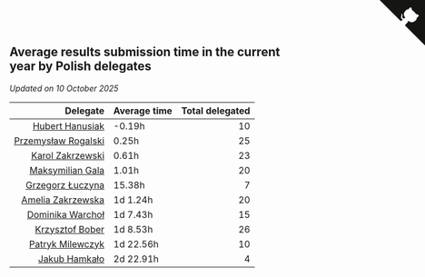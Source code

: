## Average results submission time in the current year by Polish delegates

*Updated on 10 October 2025*

| Delegate | Average time | Total delegated |
| ---: | :--- | ---: |
| [Hubert Hanusiak](https://www.worldcubeassociation.org/persons/2013HANU01) | -0.19h | 10 |
| [Przemysław Rogalski](https://www.worldcubeassociation.org/persons/2013ROGA02) | 0.25h | 25 |
| [Karol Zakrzewski](https://www.worldcubeassociation.org/persons/2014ZAKR01) | 0.61h | 23 |
| [Maksymilian Gala](https://www.worldcubeassociation.org/persons/2022GALA01) | 1.01h | 20 |
| [Grzegorz Łuczyna](https://www.worldcubeassociation.org/persons/2005LUCZ01) | 15.38h | 7 |
| [Amelia Zakrzewska](https://www.worldcubeassociation.org/persons/2012ZAKR01) | 1d 1.24h | 20 |
| [Dominika Warchoł](https://www.worldcubeassociation.org/persons/2021WARC01) | 1d 7.43h | 15 |
| [Krzysztof Bober](https://www.worldcubeassociation.org/persons/2013BOBE01) | 1d 8.53h | 26 |
| [Patryk Milewczyk](https://www.worldcubeassociation.org/persons/2014MILE01) | 1d 22.56h | 10 |
| [Jakub Hamkało](https://www.worldcubeassociation.org/persons/2018HAMK01) | 2d 22.91h | 4 |


<a href="https://github.com/maxidragon/wca_statistics_pl" class="github-corner" aria-label="View source on Github"><svg width="80" height="80" viewBox="0 0 250 250" style="fill:#151513; color:#fff; position: absolute; top: 0; border: 0; right: 0;" aria-hidden="true"><path d="M0,0 L115,115 L130,115 L142,142 L250,250 L250,0 Z"></path><path d="M128.3,109.0 C113.8,99.7 119.0,89.6 119.0,89.6 C122.0,82.7 120.5,78.6 120.5,78.6 C119.2,72.0 123.4,76.3 123.4,76.3 C127.3,80.9 125.5,87.3 125.5,87.3 C122.9,97.6 130.6,101.9 134.4,103.2" fill="currentColor" style="transform-origin: 130px 106px;" class="octo-arm"></path><path d="M115.0,115.0 C114.9,115.1 118.7,116.5 119.8,115.4 L133.7,101.6 C136.9,99.2 139.9,98.4 142.2,98.6 C133.8,88.0 127.5,74.4 143.8,58.0 C148.5,53.4 154.0,51.2 159.7,51.0 C160.3,49.4 163.2,43.6 171.4,40.1 C171.4,40.1 176.1,42.5 178.8,56.2 C183.1,58.6 187.2,61.8 190.9,65.4 C194.5,69.0 197.7,73.2 200.1,77.6 C213.8,80.2 216.3,84.9 216.3,84.9 C212.7,93.1 206.9,96.0 205.4,96.6 C205.1,102.4 203.0,107.8 198.3,112.5 C181.9,128.9 168.3,122.5 157.7,114.1 C157.9,116.9 156.7,120.9 152.7,124.9 L141.0,136.5 C139.8,137.7 141.6,141.9 141.8,141.8 Z" fill="currentColor" class="octo-body"></path></svg></a><style>.github-corner:hover .octo-arm{animation:octocat-wave 560ms ease-in-out}@keyframes octocat-wave{0%,100%{transform:rotate(0)}20%,60%{transform:rotate(-25deg)}40%,80%{transform:rotate(10deg)}}@media (max-width:500px){.github-corner:hover .octo-arm{animation:none}.github-corner .octo-arm{animation:octocat-wave 560ms ease-in-out}}</style>
